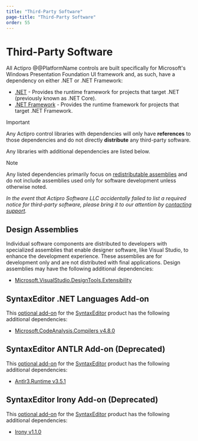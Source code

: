 ```yaml
---
title: "Third-Party Software"
page-title: "Third-Party Software"
order: 55
---
```

# Third-Party Software

All Actipro @@PlatformName controls are built specifically for Microsoft's Windows Presentation Foundation UI framework and, as such, have a dependency on either .NET or .NET Framework:

- [.NET](https://github.com/microsoft/dotnet) - Provides the runtime framework for projects that target .NET (previously known as .NET Core).
- [.NET Framework](https://learn.microsoft.com/en-us/dotnet/framework/) - Provides the runtime framework for projects that target .NET Framework.

> [!IMPORTANT]
> Any Actipro control libraries with dependencies will only have **references** to those dependencies and do not directly **distribute** any third-party software.

Any libraries with additional dependencies are listed below.

> [!NOTE]
> Any listed dependencies primarily focus on [redistributable assemblies](deployment.md) and do not include assemblies used only for software development unless otherwise noted.

*In the event that Actipro Software LLC accidentally failed to list a required notice for third-party software, please bring it to our attention by [contacting support](support.md).*

## Design Assemblies

Individual software components are distributed to developers with specialized assemblies that enable designer software, like Visual Studio, to enhance the development experience.  These assemblies are for development only and are not distributed with final applications.  Design assemblies may have the following additional dependencies:

- [Microsoft.VisualStudio.DesignTools.Extensibility](https://www.nuget.org/packages/Microsoft.VisualStudio.DesignTools.Extensibility)

## SyntaxEditor .NET Languages Add-on

This [optional add-on](syntaxeditor/dotnet-languages-addon/index.md) for the [SyntaxEditor](syntaxeditor/index.md) product has the following additional dependencies:

- [Microsoft.CodeAnalysis.Compilers v4.8.0](https://www.nuget.org/packages/Microsoft.CodeAnalysis.Compilers/4.8.0)

## SyntaxEditor ANTLR Add-on (Deprecated)

This [optional add-on](syntaxeditor/antlr-addon/index.md) for the [SyntaxEditor](syntaxeditor/index.md) product has the following additional dependencies:

- [Antlr3.Runtime v3.5.1](https://www.nuget.org/packages/Antlr3.Runtime/3.5.1)

## SyntaxEditor Irony Add-on (Deprecated)

This [optional add-on](syntaxeditor/irony-addon/index.md) for the [SyntaxEditor](syntaxeditor/index.md) product has the following additional dependencies:

- [Irony v1.1.0](https://www.nuget.org/packages/Irony/1.1.0)

